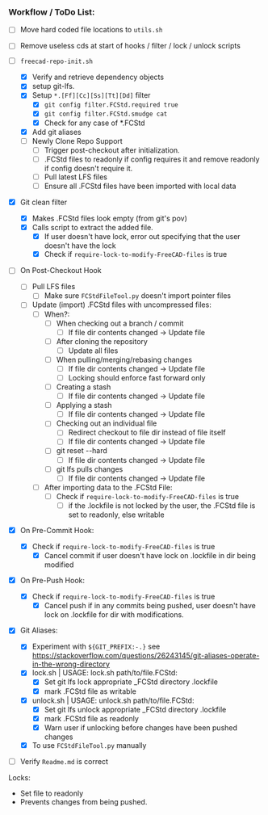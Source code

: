 ### Workflow / ToDo List:
- [ ] Move hard coded file locations to `utils.sh`

- [ ] Remove useless cds at start of hooks / filter / lock / unlock scripts

- [ ] `freecad-repo-init.sh`
    - [x] Verify and retrieve dependency objects
    - [x] setup git-lfs.
    - [x] Setup `*.[Ff][Cc][Ss][Tt][Dd]` filter
		- [x] `git config filter.FCStd.required true`
		- [x] `git config filter.FCStd.smudge cat`
		- [x] Check for any case of *.FCStd
	- [x] Add git aliases
	- [ ] Newly Clone Repo Support
		- [ ] Trigger post-checkout after initialization.
		- [ ] .FCStd files to readonly if config requires it and remove readonly if config doesn't require it.
		- [ ] Pull latest LFS files
		- [ ] Ensure all .FCStd files have been imported with local data

- [x] Git clean filter
    - [x] Makes .FCStd files look empty (from git's pov)
    - [x] Calls script to extract the added file.
		- [x] If user doesn't have lock, error out specifying that the user doesn't have the lock
		- [x] Check if `require-lock-to-modify-FreeCAD-files` is true

- [ ] On Post-Checkout Hook
    - [ ] Pull LFS files
		- [ ] Make sure `FCStdFileTool.py` doesn't import pointer files
	- [ ] Update (import) .FCStd files with uncompressed files:
		- [ ] When?:
			- [ ] When checking out a branch / commit
				- [ ] If file dir contents changed -> Update file
			- [ ] After cloning the repository
				- [ ] Update all files
			- [ ] When pulling/merging/rebasing changes
				- [ ] If file dir contents changed -> Update file
				- [ ] Locking should enforce fast forward only
			- [ ] Creating a stash
				- [ ] If file dir contents changed -> Update file
			- [ ] Applying a stash
				- [ ] If file dir contents changed -> Update file
			- [ ] Checking out an individual file
				- [ ] Redirect checkout to file dir instead of file itself
				- [ ] If file dir contents changed -> Update file
			- [ ] git reset --hard
				- [ ] If file dir contents changed -> Update file
			- [ ] git lfs pulls changes
				- [ ] If file dir contents changed -> Update file
		- [ ] After importing data to the .FCStd File:
			- [ ] Check if `require-lock-to-modify-FreeCAD-files` is true
				- [ ] if the .lockfile is not locked by the user, the .FCStd file is set to readonly, else writable

- [x] On Pre-Commit Hook:
	- [x] Check if `require-lock-to-modify-FreeCAD-files` is true
		- [x] Cancel commit if user doesn't have lock on .lockfile in dir being modified

- [x] On Pre-Push Hook:
	- [x] Check if `require-lock-to-modify-FreeCAD-files` is true
		- [x] Cancel push if in any commits being pushed, user doesn't have lock on .lockfile for dir with modifications.

- [x] Git Aliases:
	- [x] Experiment with `${GIT_PREFIX:-.}` see https://stackoverflow.com/questions/26243145/git-aliases-operate-in-the-wrong-directory
	- [x] lock.sh | USAGE: lock.sh path/to/file.FCStd:
		- [x] Set git lfs lock appropriate _FCStd directory .lockfile
		- [x] mark .FCStd file as writable
	- [x] unlock.sh | USAGE: unlock.sh path/to/file.FCStd:
		- [x] Set git lfs unlock appropriate _FCStd directory .lockfile
		- [x] mark .FCStd file as readonly
		- [x] Warn user if unlocking before changes have been pushed changes
	- [x] To use `FCStdFileTool.py` manually

- [ ] Verify `Readme.md` is correct

Locks:
 - Set file to readonly
 - Prevents changes from being pushed.